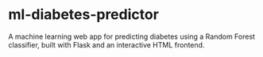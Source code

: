 # ml-diabetes-predictor
 A machine learning web app for predicting diabetes using a Random Forest classifier, built with Flask and an interactive HTML frontend.
